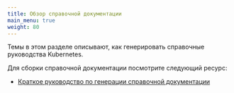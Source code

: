 ```yaml
---
title: Обзор справочной документации
main_menu: true
weight: 80
---
```


Темы в этом разделе описывают, как генерировать справочные руководства Kubernetes.

Для сборки справочной документации посмотрите следующий ресурс:

* [Краткое руководство по генерации справочной документации](/docs/contribute/generate-ref-docs/quickstart/)
